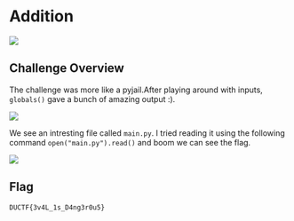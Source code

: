# Addition
![](https://i.imgur.com/ywfDJWq.png)

## Challenge Overview

The challenge was more like a pyjail.After playing around with inputs,  `globals()` gave a bunch of amazing output :).

![](https://i.imgur.com/nk2p9Ny.png)

We see an intresting file called `main.py`.
I tried reading it using the following command `open("main.py").read()`
and boom we can see the flag.

![](https://i.imgur.com/6CqnAyJ.png)

## Flag
`DUCTF{3v4L_1s_D4ng3r0u5}`
